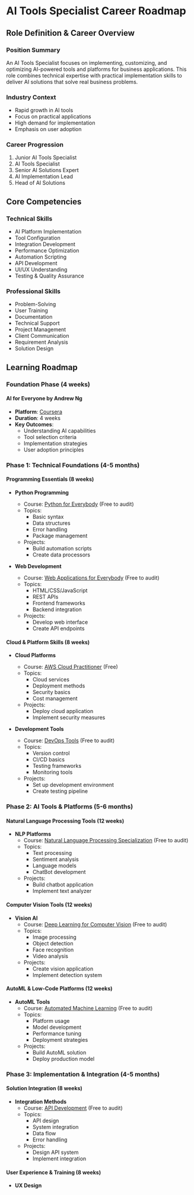 # AI Tools Specialist Career Roadmap

## Role Definition & Career Overview

### Position Summary
An AI Tools Specialist focuses on implementing, customizing, and optimizing AI-powered tools and platforms for business applications. This role combines technical expertise with practical implementation skills to deliver AI solutions that solve real business problems.

### Industry Context
- Rapid growth in AI tools
- Focus on practical applications
- High demand for implementation
- Emphasis on user adoption

### Career Progression
1. Junior AI Tools Specialist
2. AI Tools Specialist
3. Senior AI Solutions Expert
4. AI Implementation Lead
5. Head of AI Solutions

## Core Competencies

### Technical Skills
- AI Platform Implementation
- Tool Configuration
- Integration Development
- Performance Optimization
- Automation Scripting
- API Development
- UI/UX Understanding
- Testing & Quality Assurance

### Professional Skills
- Problem-Solving
- User Training
- Documentation
- Technical Support
- Project Management
- Client Communication
- Requirement Analysis
- Solution Design

## Learning Roadmap

### Foundation Phase (4 weeks)

#### AI for Everyone by Andrew Ng
- **Platform**: [Coursera](https://www.coursera.org/learn/ai-for-everyone)
- **Duration**: 4 weeks
- **Key Outcomes**:
  - Understanding AI capabilities
  - Tool selection criteria
  - Implementation strategies
  - User adoption principles

### Phase 1: Technical Foundations (4-5 months)

#### Programming Essentials (8 weeks)
- **Python Programming**
  - Course: [Python for Everybody](https://www.coursera.org/specializations/python) (Free to audit)
  - Topics:
    - Basic syntax
    - Data structures
    - Error handling
    - Package management
  - Projects:
    - Build automation scripts
    - Create data processors

- **Web Development**
  - Course: [Web Applications for Everybody](https://www.coursera.org/specializations/web-applications) (Free to audit)
  - Topics:
    - HTML/CSS/JavaScript
    - REST APIs
    - Frontend frameworks
    - Backend integration
  - Projects:
    - Develop web interface
    - Create API endpoints

#### Cloud & Platform Skills (8 weeks)
- **Cloud Platforms**
  - Course: [AWS Cloud Practitioner](https://aws.amazon.com/training/digital/aws-cloud-practitioner-essentials/) (Free)
  - Topics:
    - Cloud services
    - Deployment methods
    - Security basics
    - Cost management
  - Projects:
    - Deploy cloud application
    - Implement security measures

- **Development Tools**
  - Course: [DevOps Tools](https://www.coursera.org/learn/devops-tools-for-aws) (Free to audit)
  - Topics:
    - Version control
    - CI/CD basics
    - Testing frameworks
    - Monitoring tools
  - Projects:
    - Set up development environment
    - Create testing pipeline

### Phase 2: AI Tools & Platforms (5-6 months)

#### Natural Language Processing Tools (12 weeks)
- **NLP Platforms**
  - Course: [Natural Language Processing Specialization](https://www.coursera.org/specializations/natural-language-processing) (Free to audit)
  - Topics:
    - Text processing
    - Sentiment analysis
    - Language models
    - ChatBot development
  - Projects:
    - Build chatbot application
    - Implement text analyzer

#### Computer Vision Tools (12 weeks)
- **Vision AI**
  - Course: [Deep Learning for Computer Vision](https://www.coursera.org/learn/deep-learning-in-computer-vision) (Free to audit)
  - Topics:
    - Image processing
    - Object detection
    - Face recognition
    - Video analysis
  - Projects:
    - Create vision application
    - Implement detection system

#### AutoML & Low-Code Platforms (12 weeks)
- **AutoML Tools**
  - Course: [Automated Machine Learning](https://www.coursera.org/learn/automated-machine-learning) (Free to audit)
  - Topics:
    - Platform usage
    - Model development
    - Performance tuning
    - Deployment strategies
  - Projects:
    - Build AutoML solution
    - Deploy production model

### Phase 3: Implementation & Integration (4-5 months)

#### Solution Integration (8 weeks)
- **Integration Methods**
  - Course: [API Development](https://www.coursera.org/learn/api-development) (Free to audit)
  - Topics:
    - API design
    - System integration
    - Data flow
    - Error handling
  - Projects:
    - Design API system
    - Implement integration

#### User Experience & Training (8 weeks)
- **UX Design**